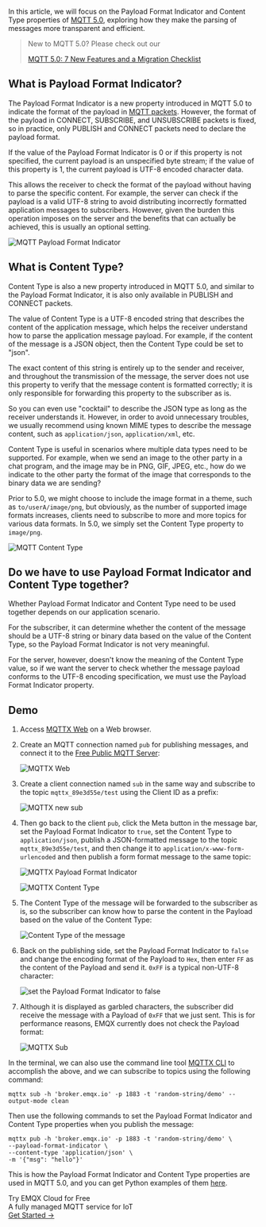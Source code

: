 In this article, we will focus on the Payload Format Indicator and Content Type properties of [MQTT 5.0](https://www.emqx.com/en/blog/introduction-to-mqtt-5), exploring how they make the parsing of messages more transparent and efficient.

>New to MQTT 5.0? Please check out our
>
>[MQTT 5.0: 7 New Features and a Migration Checklist](https://www.emqx.com/en/blog/introduction-to-mqtt-5)

## What is Payload Format Indicator?

The Payload Format Indicator is a new property introduced in MQTT 5.0 to indicate the format of the payload in [MQTT packets](https://www.emqx.com/en/blog/introduction-to-mqtt-control-packets). However, the format of the payload in CONNECT, SUBSCRIBE, and UNSUBSCRIBE packets is fixed, so in practice, only PUBLISH and CONNECT packets need to declare the payload format.

If the value of the Payload Format Indicator is 0 or if this property is not specified, the current payload is an unspecified byte stream; if the value of this property is 1, the current payload is UTF-8 encoded character data.

This allows the receiver to check the format of the payload without having to parse the specific content. For example, the server can check if the payload is a valid UTF-8 string to avoid distributing incorrectly formatted application messages to subscribers. However, given the burden this operation imposes on the server and the benefits that can actually be achieved, this is usually an optional setting.

![MQTT Payload Format Indicator](https://assets.emqx.com/images/516d070e403ea4861b6a68c09b5dbd49.jpg)

## What is Content Type?

Content Type is also a new property introduced in MQTT 5.0, and similar to the Payload Format Indicator, it is also only available in PUBLISH and CONNECT packets.

The value of Content Type is a UTF-8 encoded string that describes the content of the application message, which helps the receiver understand how to parse the application message payload. For example, if the content of the message is a JSON object, then the Content Type could be set to "json".

The exact content of this string is entirely up to the sender and receiver, and throughout the transmission of the message, the server does not use this property to verify that the message content is formatted correctly; it is only responsible for forwarding this property to the subscriber as is.

So you can even use "cocktail" to describe the JSON type as long as the receiver understands it. However, in order to avoid unnecessary troubles, we usually recommend using known MIME types to describe the message content, such as `application/json`, `application/xml`, etc.

Content Type is useful in scenarios where multiple data types need to be supported. For example, when we send an image to the other party in a chat program, and the image may be in PNG, GIF, JPEG, etc., how do we indicate to the other party the format of the image that corresponds to the binary data we are sending?

Prior to 5.0, we might choose to include the image format in a theme, such as `to/userA/image/png`, but obviously, as the number of supported image formats increases, clients need to subscribe to more and more topics for various data formats. In 5.0, we simply set the Content Type property to `image/png`.

![MQTT Content Type](https://assets.emqx.com/images/9e4ba35d4f25f588a8a4dff2a651b2ff.jpg)

## Do we have to use Payload Format Indicator and Content Type together?

Whether Payload Format Indicator and Content Type need to be used together depends on our application scenario.

For the subscriber, it can determine whether the content of the message should be a UTF-8 string or binary data based on the value of the Content Type, so the Payload Format Indicator is not very meaningful.

For the server, however, doesn't know the meaning of the Content Type value, so if we want the server to check whether the message payload conforms to the UTF-8 encoding specification, we must use the Payload Format Indicator property.

## Demo

1. Access [MQTTX Web](http://mqtt-client.emqx.com/) on a Web browser.

2. Create an MQTT connection named `pub` for publishing messages, and connect it to the [Free Public MQTT Server](https://www.emqx.com/en/mqtt/public-mqtt5-broker):

   ![MQTTX Web](https://assets.emqx.com/images/58b7f6ae09e33b1589965d2b017713a2.png)

3. Create a client connection named `sub` in the same way and subscribe to the topic `mqttx_89e3d55e/test` using the Client ID as a prefix:

   ![MQTTX new sub](https://assets.emqx.com/images/8873fccfce53b08c8bf34d743bb279c4.png)

4. Then go back to the client `pub`, click the Meta button in the message bar, set the Payload Format Indicator to `true`, set the Content Type to `application/json`, publish a JSON-formatted message to the topic `mqttx_89e3d55e/test`, and then change it to `application/x-www-form-urlencoded` and then publish a form format message to the same topic:

   ![MQTTX Payload Format Indicator](https://assets.emqx.com/images/16d704c3d0454264a1842a967f064ecb.png)

   ![MQTTX Content Type](https://assets.emqx.com/images/56af9a924f642c3cffe39566196438fe.png)

5. The Content Type of the message will be forwarded to the subscriber as is, so the subscriber can know how to parse the content in the Payload based on the value of the Content Type:

   ![Content Type of the message](https://assets.emqx.com/images/2e56a52e319d2cf7ffcf54ef1faa0366.png)

6. Back on the publishing side, set the Payload Format Indicator to `false` and change the encoding format of the Payload to `Hex`, then enter `FF` as the content of the Payload and send it. `0xFF` is a typical non-UTF-8 character:

   ![set the Payload Format Indicator to false](https://assets.emqx.com/images/3f87e5ff03ce4f53157a4de9c4f14868.png)

7. Although it is displayed as garbled characters, the subscriber did receive the message with a Payload of `0xFF` that we just sent. This is for performance reasons, EMQX currently does not check the Payload format:

   ![MQTTX Sub](https://assets.emqx.com/images/1b8e1c531c21ae0e72da1a8befd2d47b.png)

In the terminal, we can also use the command line tool [MQTTX CLI](https://mqttx.app/cli) to accomplish the above, and we can subscribe to topics using the following command:

```
mqttx sub -h 'broker.emqx.io' -p 1883 -t 'random-string/demo' --output-mode clean
```

Then use the following commands to set the Payload Format Indicator and Content Type properties when you publish the message:

```
mqttx pub -h 'broker.emqx.io' -p 1883 -t 'random-string/demo' \
--payload-format-indicator \
--content-type 'application/json' \
-m '{"msg": "hello"}'
```

This is how the Payload Format Indicator and Content Type properties are used in MQTT 5.0, and you can get Python examples of them [here](https://github.com/emqx/MQTT-Feature-Examples).

 



<section class="promotion">
    <div>
        Try EMQX Cloud for Free
        <div class="is-size-14 is-text-normal has-text-weight-normal">A fully managed MQTT service for IoT</div>
    </div>
    <a href="https://accounts.emqx.com/signup?continue=https://cloud-intl.emqx.com/console/deployments/0?oper=new" class="button is-gradient px-5">Get Started →</a>
</section>
